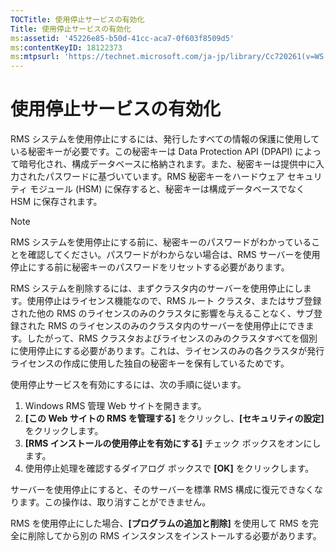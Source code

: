 ```yaml
---
TOCTitle: 使用停止サービスの有効化
Title: 使用停止サービスの有効化
ms:assetid: '45226e85-b50d-41cc-aca7-0f603f8509d5'
ms:contentKeyID: 18122373
ms:mtpsurl: 'https://technet.microsoft.com/ja-jp/library/Cc720261(v=WS.10)'
---
```


使用停止サービスの有効化
========================

RMS システムを使用停止にするには、発行したすべての情報の保護に使用している秘密キーが必要です。この秘密キーは Data Protection API (DPAPI) によって暗号化され、構成データベースに格納されます。また、秘密キーは提供中に入力されたパスワードに基づいています。RMS 秘密キーをハードウェア セキュリティ モジュール (HSM) に保存すると、秘密キーは構成データベースでなく HSM に保存されます。

> [!Note]  
> RMS システムを使用停止にする前に、秘密キーのパスワードがわかっていることを確認してください。パスワードがわからない場合は、RMS サーバーを使用停止にする前に秘密キーのパスワードをリセットする必要があります。 

RMS システムを削除するには、まずクラスタ内のサーバーを使用停止にします。使用停止はライセンス機能なので、RMS ルート クラスタ、またはサブ登録された他の RMS のライセンスのみのクラスタに影響を与えることなく、サブ登録された RMS のライセンスのみのクラスタ内のサーバーを使用停止にできます。したがって、RMS クラスタおよびライセンスのみのクラスタすべてを個別に使用停止にする必要があります。これは、ライセンスのみの各クラスタが発行ライセンスの作成に使用した独自の秘密キーを保有しているためです。

使用停止サービスを有効にするには、次の手順に従います。

1.  Windows RMS 管理 Web サイトを開きます。
2.  **\[この Web サイトの RMS を管理する\]** をクリックし、**\[セキュリティの設定\]** をクリックします。
3.  **\[RMS インストールの使用停止を有効にする\]** チェック ボックスをオンにします。
4.  使用停止処理を確認するダイアログ ボックスで **\[OK\]** をクリックします。

サーバーを使用停止にすると、そのサーバーを標準 RMS 構成に復元できなくなります。この操作は、取り消すことができません。

RMS を使用停止にした場合、**\[プログラムの追加と削除\]** を使用して RMS を完全に削除してから別の RMS インスタンスをインストールする必要があります。
